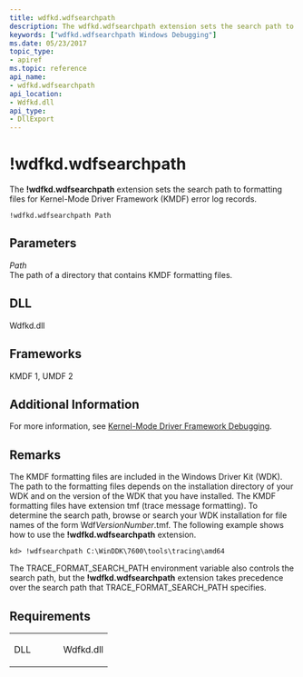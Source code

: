 ```yaml
---
title: wdfkd.wdfsearchpath
description: The wdfkd.wdfsearchpath extension sets the search path to formatting files for Kernel-Mode Driver Framework (KMDF) error log records.
keywords: ["wdfkd.wdfsearchpath Windows Debugging"]
ms.date: 05/23/2017
topic_type:
- apiref
ms.topic: reference
api_name:
- wdfkd.wdfsearchpath
api_location:
- Wdfkd.dll
api_type:
- DllExport
---
```


# !wdfkd.wdfsearchpath


The **!wdfkd.wdfsearchpath** extension sets the search path to formatting files for Kernel-Mode Driver Framework (KMDF) error log records.

```dbgcmd
!wdfkd.wdfsearchpath Path
```

## Parameters


<span id="_______Path______"></span><span id="_______path______"></span><span id="_______PATH______"></span> *Path*   
The path of a directory that contains KMDF formatting files.

## <span id="DLL"></span><span id="dll"></span>DLL


Wdfkd.dll

## <span id="Frameworks"></span><span id="frameworks"></span><span id="FRAMEWORKS"></span>Frameworks


KMDF 1, UMDF 2

## <span id="Additional_Information"></span><span id="additional_information"></span><span id="ADDITIONAL_INFORMATION"></span>Additional Information


For more information, see [Kernel-Mode Driver Framework Debugging](../debugger/kernel-mode-driver-framework-debugging.md).

## Remarks

The KMDF formatting files are included in the Windows Driver Kit (WDK). The path to the formatting files depends on the installation directory of your WDK and on the version of the WDK that you have installed. The KMDF formatting files have extension tmf (trace message formatting). To determine the search path, browse or search your WDK installation for file names of the form Wdf*VersionNumber*.tmf. The following example shows how to use the **!wdfkd.wdfsearchpath** extension.

```dbgcmd
kd> !wdfsearchpath C:\WinDDK\7600\tools\tracing\amd64
```

The TRACE\_FORMAT\_SEARCH\_PATH environment variable also controls the search path, but the **!wdfkd.wdfsearchpath** extension takes precedence over the search path that TRACE\_FORMAT\_SEARCH\_PATH specifies.

## Requirements

<table>
<colgroup>
<col width="50%" />
<col width="50%" />
</colgroup>
<tbody>
<tr class="odd">
<td align="left"><p>DLL</p></td>
<td align="left">Wdfkd.dll</td>
</tr>
</tbody>
</table>

 

 





